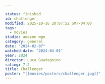 ```yaml
---

status: finished
id: challenger
modified: 2025-10-16 20:07:52 GMT-04:00
tags:
  - movies
studio: amazon mgm
category: general
date: "2024-02-07"
watched-date: "2024-04-01"
year: 2024
director: Luca Guadagnino
rating: 7.2
title: Challenger
poster: "[[movies/posters/challenger.jpg]]"
---
```

